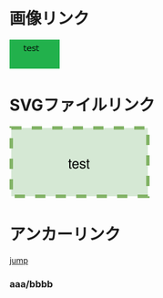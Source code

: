 
# 画像リンク

![Figure: component](/pictures/test.png)


# SVGファイルリンク

![Figure: component](/pictures/test.svg)

# <a name="section1"> アンカーリンク 

[jump](#section1)

### aaa/bbbb

